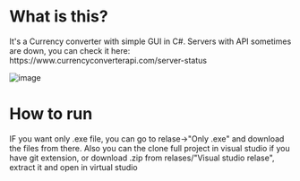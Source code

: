 <h1>What is this?</h1>
It's a Currency converter with simple GUI in C#. Servers with API sometimes are down, you can check it here: https://www.currencyconverterapi.com/server-status

![image](https://user-images.githubusercontent.com/44095998/117861231-7e115800-b291-11eb-9f43-2abfc5bca753.png)


<h1>How to run</h1>

IF you want only .exe file, you can go to relase->"Only .exe" and download the files from there. Also you can the clone full project in visual studio if you have git extension, or download .zip from relases/"Visual studio relase", extract it and open in virtual studio




